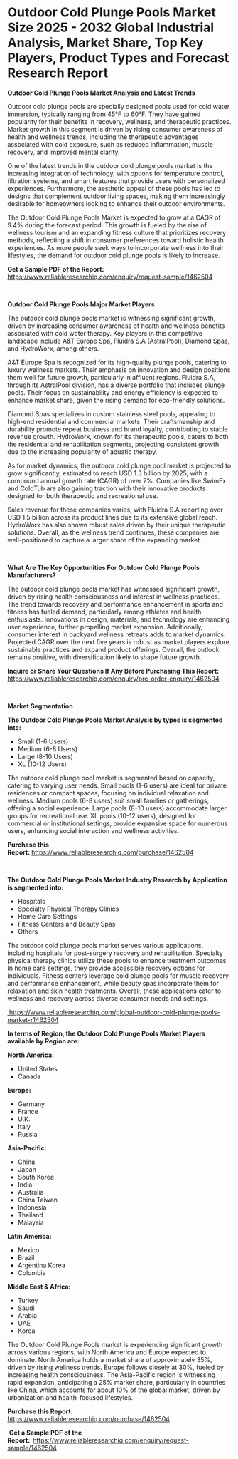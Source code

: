 <p><h1>Outdoor Cold Plunge Pools Market Size 2025 - 2032 Global Industrial Analysis, Market Share, Top Key Players, Product Types and Forecast Research Report</h1></p><p><strong>Outdoor Cold Plunge Pools Market Analysis and Latest Trends</strong></p>
<p><p>Outdoor cold plunge pools are specially designed pools used for cold water immersion, typically ranging from 45°F to 60°F. They have gained popularity for their benefits in recovery, wellness, and therapeutic practices. Market growth in this segment is driven by rising consumer awareness of health and wellness trends, including the therapeutic advantages associated with cold exposure, such as reduced inflammation, muscle recovery, and improved mental clarity.</p><p>One of the latest trends in the outdoor cold plunge pools market is the increasing integration of technology, with options for temperature control, filtration systems, and smart features that provide users with personalized experiences. Furthermore, the aesthetic appeal of these pools has led to designs that complement outdoor living spaces, making them increasingly desirable for homeowners looking to enhance their outdoor environments.</p><p>The Outdoor Cold Plunge Pools Market is expected to grow at a CAGR of 9.4% during the forecast period. This growth is fueled by the rise of wellness tourism and an expanding fitness culture that prioritizes recovery methods, reflecting a shift in consumer preferences toward holistic health experiences. As more people seek ways to incorporate wellness into their lifestyles, the demand for outdoor cold plunge pools is likely to increase.</p></p>
<p><strong>Get a Sample PDF of the Report:&nbsp;</strong> <a href="https://www.reliableresearchiq.com/enquiry/request-sample/1462504?utm_campaign=2212&utm_medium=2&utm_source=Github&utm_content=ia&utm_term=14042025&utm_id=outdoor-cold-plunge-pools">https://www.reliableresearchiq.com/enquiry/request-sample/1462504</a></p>
<p>&nbsp;</p>
<p><strong>Outdoor Cold Plunge Pools Major Market Players</strong></p>
<p><p>The outdoor cold plunge pools market is witnessing significant growth, driven by increasing consumer awareness of health and wellness benefits associated with cold water therapy. Key players in this competitive landscape include A&T Europe Spa, Fluidra S.A (AstralPool), Diamond Spas, and HydroWorx, among others.</p><p>A&T Europe Spa is recognized for its high-quality plunge pools, catering to luxury wellness markets. Their emphasis on innovation and design positions them well for future growth, particularly in affluent regions. Fluidra S.A, through its AstralPool division, has a diverse portfolio that includes plunge pools. Their focus on sustainability and energy efficiency is expected to enhance market share, given the rising demand for eco-friendly solutions.</p><p>Diamond Spas specializes in custom stainless steel pools, appealing to high-end residential and commercial markets. Their craftsmanship and durability promote repeat business and brand loyalty, contributing to stable revenue growth. HydroWorx, known for its therapeutic pools, caters to both the residential and rehabilitation segments, projecting consistent growth due to the increasing popularity of aquatic therapy.</p><p>As for market dynamics, the outdoor cold plunge pool market is projected to grow significantly, estimated to reach USD 1.3 billion by 2025, with a compound annual growth rate (CAGR) of over 7%. Companies like SwimEx and ColdTub are also gaining traction with their innovative products designed for both therapeutic and recreational use.</p><p>Sales revenue for these companies varies, with Fluidra S.A reporting over USD 1.5 billion across its product lines due to its extensive global reach. HydroWorx has also shown robust sales driven by their unique therapeutic solutions. Overall, as the wellness trend continues, these companies are well-positioned to capture a larger share of the expanding market.</p></p>
<p>&nbsp;</p>
<p><strong>What Are The Key Opportunities For Outdoor Cold Plunge Pools Manufacturers?</strong></p>
<p><p>The outdoor cold plunge pools market has witnessed significant growth, driven by rising health consciousness and interest in wellness practices. The trend towards recovery and performance enhancement in sports and fitness has fueled demand, particularly among athletes and health enthusiasts. Innovations in design, materials, and technology are enhancing user experience, further propelling market expansion. Additionally, consumer interest in backyard wellness retreats adds to market dynamics. Projected CAGR over the next five years is robust as market players explore sustainable practices and expand product offerings. Overall, the outlook remains positive, with diversification likely to shape future growth.</p></p>
<p><strong>Inquire or Share Your Questions If Any Before Purchasing This Report:</strong> <a href="https://www.reliableresearchiq.com/enquiry/pre-order-enquiry/1462504?utm_campaign=2212&utm_medium=2&utm_source=Github&utm_content=ia&utm_term=14042025&utm_id=outdoor-cold-plunge-pools">https://www.reliableresearchiq.com/enquiry/pre-order-enquiry/1462504</a></p>
<p>&nbsp;</p>
<p><strong>Market Segmentation</strong></p>
<p><strong>The Outdoor Cold Plunge Pools Market Analysis by types is segmented into:</strong></p>
<p><ul><li>Small (1-6 Users)</li><li>Medium (6-8 Users)</li><li>Large (8-10 Users)</li><li>XL (10-12 Users)</li></ul></p>
<p><p>The outdoor cold plunge pool market is segmented based on capacity, catering to varying user needs. Small pools (1-6 users) are ideal for private residences or compact spaces, focusing on individual relaxation and wellness. Medium pools (6-8 users) suit small families or gatherings, offering a social experience. Large pools (8-10 users) accommodate larger groups for recreational use. XL pools (10-12 users), designed for commercial or institutional settings, provide expansive space for numerous users, enhancing social interaction and wellness activities.</p></p>
<p><strong>Purchase this Report:&nbsp;</strong><a href="https://www.reliableresearchiq.com/purchase/1462504?utm_campaign=2212&utm_medium=2&utm_source=Github&utm_content=ia&utm_term=14042025&utm_id=outdoor-cold-plunge-pools">https://www.reliableresearchiq.com/purchase/1462504</a></p>
<p>&nbsp;</p>
<p><strong>The Outdoor Cold Plunge Pools Market Industry Research by Application is segmented into:</strong></p>
<p><ul><li>Hospitals</li><li>Specialty Physical Therapy Clinics</li><li>Home Care Settings</li><li>Fitness Centers and Beauty Spas</li><li>Others</li></ul></p>
<p><p>The outdoor cold plunge pools market serves various applications, including hospitals for post-surgery recovery and rehabilitation. Specialty physical therapy clinics utilize these pools to enhance treatment outcomes. In home care settings, they provide accessible recovery options for individuals. Fitness centers leverage cold plunge pools for muscle recovery and performance enhancement, while beauty spas incorporate them for relaxation and skin health treatments. Overall, these applications cater to wellness and recovery across diverse consumer needs and settings.</p></p>
<p><a href="https://www.reliableresearchiq.com/global-outdoor-cold-plunge-pools-market-r1462504?utm_campaign=2212&utm_medium=2&utm_source=Github&utm_content=ia&utm_term=14042025&utm_id=outdoor-cold-plunge-pools">&nbsp;https://www.reliableresearchiq.com/global-outdoor-cold-plunge-pools-market-r1462504</a></p>
<p><strong>In terms of Region, the Outdoor Cold Plunge Pools Market Players available by Region are:</strong></p>
<p>
    <p> <strong> North America: </strong>
        <ul>
            <li>United States</li>
            <li>Canada</li>
        </ul>
        </p> 
    <p> <strong> Europe: </strong>
        <ul>
            <li>Germany</li>
            <li>France</li>
            <li>U.K.</li>
            <li>Italy</li>
            <li>Russia</li>
        </ul>
        </p> 
    <p> <strong> Asia-Pacific: </strong>
        <ul>
            <li>China</li>
            <li>Japan</li>
            <li>South Korea</li>
            <li>India</li>
            <li>Australia</li>
            <li>China Taiwan</li>
            <li>Indonesia</li>
            <li>Thailand</li>
            <li>Malaysia</li>
        </ul>
        </p> 
    <p> <strong> Latin America: </strong>
        <ul>
            <li>Mexico</li>
            <li>Brazil</li>
            <li>Argentina Korea</li>
            <li>Colombia</li>
        </ul>
        </p> 
    <p> <strong> Middle East & Africa: </strong>
        <ul>
            <li>Turkey</li>
            <li>Saudi</li>
            <li>Arabia</li>
            <li>UAE</li>
            <li>Korea</li>
        </ul>
    </p>
    </p>
<p><p>The Outdoor Cold Plunge Pools market is experiencing significant growth across various regions, with North America and Europe expected to dominate. North America holds a market share of approximately 35%, driven by rising wellness trends. Europe follows closely at 30%, fueled by increasing health consciousness. The Asia-Pacific region is witnessing rapid expansion, anticipating a 25% market share, particularly in countries like China, which accounts for about 10% of the global market, driven by urbanization and health-focused lifestyles.</p></p>
<p><strong>Purchase this Report: </strong><a href="https://www.reliableresearchiq.com/purchase/1462504?utm_campaign=2212&utm_medium=2&utm_source=Github&utm_content=ia&utm_term=14042025&utm_id=outdoor-cold-plunge-pools">https://www.reliableresearchiq.com/purchase/1462504</a></p>
<p>&nbsp;<strong>Get a Sample PDF of the Report:&nbsp;&nbsp;</strong><a href="https://www.reliableresearchiq.com/enquiry/request-sample/1462504?utm_campaign=2212&utm_medium=2&utm_source=Github&utm_content=ia&utm_term=14042025&utm_id=outdoor-cold-plunge-pools">https://www.reliableresearchiq.com/enquiry/request-sample/1462504</a></p>
<p><strong></strong></p>
<p><p></p><p></p><p></p></p>